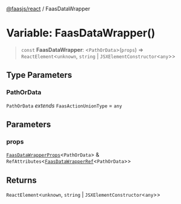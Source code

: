 [@faasjs/react](../README.md) / FaasDataWrapper

# Variable: FaasDataWrapper()

> `const` **FaasDataWrapper**: \<`PathOrData`\>(`props`) => `ReactElement`\<`unknown`, `string` \| `JSXElementConstructor`\<`any`\>\>

## Type Parameters

### PathOrData

`PathOrData` *extends* `FaasActionUnionType` = `any`

## Parameters

### props

[`FaasDataWrapperProps`](../type-aliases/FaasDataWrapperProps.md)\<`PathOrData`\> & `RefAttributes`\<[`FaasDataWrapperRef`](../type-aliases/FaasDataWrapperRef.md)\<`PathOrData`\>\>

## Returns

`ReactElement`\<`unknown`, `string` \| `JSXElementConstructor`\<`any`\>\>
